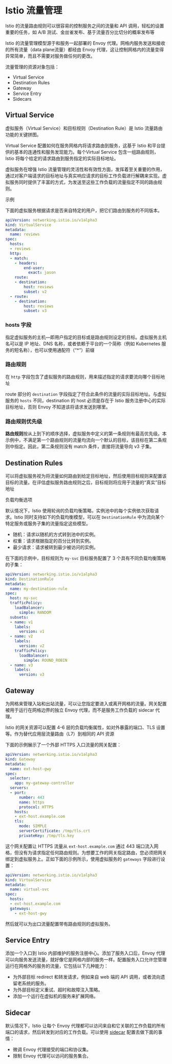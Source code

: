# Istio 流量管理

Istio 的流量路由规则可以很容易的控制服务之间的流量和 API 调用，轻松的设置重要的任务，如 A/B 测试、金丝雀发布、基于流量百分比切分的概率发布等

Istio 的流量管理模型源于和服务一起部署的 Envoy 代理。网格内服务发送和接收的所有流量（data plane流量）都经由 Envoy 代理，这让控制网格内的流量变得异常简单，而且不需要对服务做任何的更改。

流量管理的资源对象包括：

- Virtual Service
- Destination Rules
- Gateway
- Service Entry
- Sidecars

## Virtual Service

虚拟服务（Virtual Service）和目标规则（Destination Rule）是 Istio 流量路由功能的关键拼图。

Virtual Service 配置如何在服务网格内将请求路由到服务，这基于 Istio 和平台提供的基本的连通性和服务发现能力。每个Virtual Service 包含一组路由规则，Istio 将每个给定的请求路由到服务指定的实际目标地址。

虚拟服务在增强 Istio 流量管理的灵活性和有效性方面，发挥着至关重要的作用，通过对客户端请求的目标地址与真实响应请求的目标工作负载进行解耦来实现。虚拟服务同时提供了丰富的方式，为发送至这些工作负载的流量指定不同的路由规则。

示例

下面的虚拟服务根据请求是否来自特定的用户，把它们路由到服务的不同版本。

```yaml
apiVersion: networking.istio.io/v1alpha3
kind: VirtualService
metadata:
  name: reviews
spec:
  hosts:
  - reviews
  http:
  - match:
    - headers:
        end-user:
          exact: jason
    route:
    - destination:
        host: reviews
        subset: v2
  - route:
    - destination:
        host: reviews
        subset: v3
```

### hosts 字段

指定虚拟服务的主机—即用户指定的目标或是路由规则设定的目标。虚拟服务主机名可以是 IP 地址、DNS 名称，或者依赖于平台的一个简称（例如 Kubernetes 服务的短名称），也可以使用通配符（“*”）前缀

### 路由规则

在 `http` 字段包含了虚拟服务的路由规则，用来描述指定的请求要流向哪个目标地址

route 部分的 `destination` 字段指定了符合此条件的流量的实际目标地址。与虚拟服务的 `hosts` 不同，destination 的 host 必须是存在于 Istio 服务注册中心的实际目标地址，否则 Envoy 不知道该将请求发送到哪里。

### 路由规则优先级

**路由规则**按从上到下的顺序选择，虚拟服务中定义的第一条规则有最高优先级。本示例中，不满足第一个路由规则的流量均流向一个默认的目标，该目标在第二条规则中指定。因此，第二条规则没有 match 条件，直接将流量导向 v3 子集。

## Destination Rules

可以将虚拟服务视为将流量如何路由到给定目标地址，然后使用目标规则来配置该目标的流量。在评估虚拟服务路由规则之后，目标规则将应用于流量的“真实”目标地址

负载均衡选项

默认情况下，Istio 使用轮询的负载均衡策略，实例池中的每个实例依次获取请求。Istio 同时支持如下的负载均衡模型，可以在 `DestinationRule` 中为流向某个特定服务或服务子集的流量指定这些模型。

- 随机：请求以随机的方式转到池中的实例。
- 权重：请求根据指定的百分比转到实例。
- 最少请求：请求被转到最少被访问的实例。

在下面的示例中，目标规则为 `my-svc` 目标服务配置了 3 个具有不同负载均衡策略的子集：

```yaml
apiVersion: networking.istio.io/v1alpha3
kind: DestinationRule
metadata:
  name: my-destination-rule
spec:
  host: my-svc
  trafficPolicy:
    loadBalancer:
      simple: RANDOM
  subsets:
  - name: v1
    labels:
      version: v1
  - name: v2
    labels:
      version: v2
    trafficPolicy:
      loadBalancer:
        simple: ROUND_ROBIN
  - name: v3
    labels:
      version: v3
```

## Gateway

为网格来管理入站和出站流量，可以让您指定要进入或离开网格的流量。网关配置被用于运行在网格边界的独立 Envoy 代理，而不是服务工作负载的 sidecar 代理。

Istio 的网关资源可以配置 4-6 层的负载均衡属性，如对外暴露的端口、TLS 设置等。作为替代应用层流量路由（L7）到相同的 API 资源

下面的示例展示了一个外部 HTTPS 入口流量的网关配置：

```yaml
apiVersion: networking.istio.io/v1alpha3
kind: Gateway
metadata:
  name: ext-host-gwy
spec:
  selector:
    app: my-gateway-controller
  servers:
  - port:
      number: 443
      name: https
      protocol: HTTPS
    hosts:
    - ext-host.example.com
    tls:
      mode: SIMPLE
      serverCertificate: /tmp/tls.crt
      privateKey: /tmp/tls.key
```

这个网关配置让 HTTPS 流量从 `ext-host.example.com` 通过 443 端口流入网格，但没有为请求指定任何路由规则。为想要工作的网关指定路由，您必须把网关绑定到虚拟服务上。正如下面的示例所示，使用虚拟服务的 `gateways` 字段进行设置：

```yaml
apiVersion: networking.istio.io/v1alpha3
kind: VirtualService
metadata:
  name: virtual-svc
spec:
  hosts:
  - ext-host.example.com
  gateways:
    - ext-host-gwy
```

然后就可以为出口流量配置带有路由规则的虚拟服务。

## Service Entry

添加一个入口到 Istio 内部维护的服务注册中心。添加了服务入口后，Envoy 代理可以向服务发送流量，就好像它是网格内部的服务一样。配置服务入口允许您管理运行在网格外的服务的流量，它包括以下几种能力：

- 为外部目标 redirect 和转发请求，例如来自 web 端的 API 调用，或者流向遗留老系统的服务。
- 为外部目标定义重试、超时和故障注入策略。
- 添加一个运行在虚拟机的服务来扩展网络。

## Sidecar

默认情况下，Istio 让每个 Envoy 代理都可以访问来自和它关联的工作负载的所有端口的请求，然后转发到对应的工作负载。可以使用 [sidecar](https://istio.io/latest/zh/docs/reference/config/networking/sidecar/#Sidecar) 配置去做下面的事情：

- 微调 Envoy 代理接受的端口和协议集。
- 限制 Envoy 代理可以访问的服务集合。